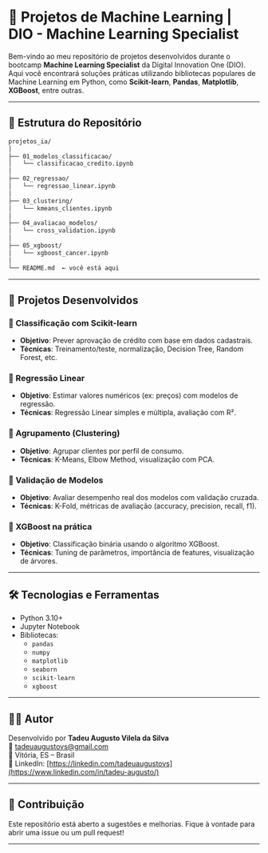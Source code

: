 
# 🤖 Projetos de Machine Learning | DIO - Machine Learning Specialist

Bem-vindo ao meu repositório de projetos desenvolvidos durante o bootcamp **Machine Learning Specialist** da Digital Innovation One (DIO). Aqui você encontrará soluções práticas utilizando bibliotecas populares de Machine Learning em Python, como **Scikit-learn**, **Pandas**, **Matplotlib**, **XGBoost**, entre outras.

---

## 📁 Estrutura do Repositório

```bash
projetos_ia/
│
├── 01_modelos_classificacao/
│   └── classificacao_credito.ipynb
│
├── 02_regressao/
│   └── regressao_linear.ipynb
│
├── 03_clustering/
│   └── kmeans_clientes.ipynb
│
├── 04_avaliacao_modelos/
│   └── cross_validation.ipynb
│
├── 05_xgboost/
│   └── xgboost_cancer.ipynb
│
└── README.md  ← você está aqui
```

---

## 🚀 Projetos Desenvolvidos

### 📌 Classificação com Scikit-learn
- **Objetivo**: Prever aprovação de crédito com base em dados cadastrais.
- **Técnicas**: Treinamento/teste, normalização, Decision Tree, Random Forest, etc.

### 📌 Regressão Linear
- **Objetivo**: Estimar valores numéricos (ex: preços) com modelos de regressão.
- **Técnicas**: Regressão Linear simples e múltipla, avaliação com R².

### 📌 Agrupamento (Clustering)
- **Objetivo**: Agrupar clientes por perfil de consumo.
- **Técnicas**: K-Means, Elbow Method, visualização com PCA.

### 📌 Validação de Modelos
- **Objetivo**: Avaliar desempenho real dos modelos com validação cruzada.
- **Técnicas**: K-Fold, métricas de avaliação (accuracy, precision, recall, f1).

### 📌 XGBoost na prática
- **Objetivo**: Classificação binária usando o algoritmo XGBoost.
- **Técnicas**: Tuning de parâmetros, importância de features, visualização de árvores.

---

## 🛠️ Tecnologias e Ferramentas

- Python 3.10+
- Jupyter Notebook
- Bibliotecas:
  - `pandas`
  - `numpy`
  - `matplotlib`
  - `seaborn`
  - `scikit-learn`
  - `xgboost`

---

## 👨‍💻 Autor

Desenvolvido por **Tadeu Augusto Vilela da Silva**  
📧 tadeuaugustovs@gmail.com  
📍 Vitória, ES – Brasil  
🔗 LinkedIn: [https://linkedin.com/tadeuaugustovs](https://www.linkedin.com/in/tadeu-augusto/)

---

## 🌟 Contribuição

Este repositório está aberto a sugestões e melhorias. Fique à vontade para abrir uma issue ou um pull request!

---
